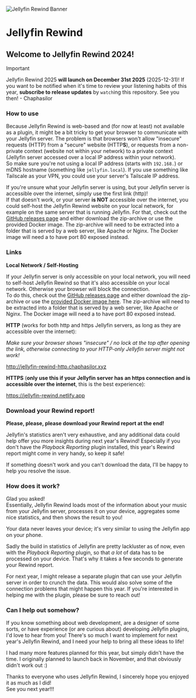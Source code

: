 ![Jellyfin Rewind Banner](Jellyfin%20Rewind%20Banner.png)

# Jellyfin Rewind

## Welcome to Jellyfin Rewind 2024!

> [!IMPORTANT]  
> Jellyfin Rewind 2025 **will launch on December 31st 2025** (2025-12-31)!
> If you want to be notified when it's time to review your listening habits of this year, **subscribe to release updates** by `watch`ing this repository.
> See you then! - Chaphasilor

### How to use

Because Jellyfin Rewind is web-based and (for now at least) not available as a plugin, it might be a bit tricky to get your browser to communicate with your Jellyfin server. The problem is that browsers won't allow "insecure" requests (HTTP) from a "secure" website (HTTP**S**), or requests from a non-private context (website not within your network) to a private context (Jellyfin server accessed over a local IP address within your network).  
So make sure you're not using a local IP address (starts with `192.168.`) or mDNS hostname (something like `jellyfin.local`). If you use something like Tailscale as your VPN, you could use your server's Tailscale IP address.

If you're unsure what your Jellyfin server is using, but your Jellyfin server is accessible over the internet, simply use the first link (http)!  
If that doesn't work, or your server **is NOT** accessible over the internet, you could self-host the Jellyfin Rewind website on your local network, for example on the same server that is running Jellyfin. For that, check out the [GitHub releases page](https://github.com/Chaphasilor/jellyfin-rewind/releases) and either download the zip-archive or use the provided Docker image. The zip-archive will need to be extracted into a folder that is served by a web server, like Apache or Nginx. The Docker image will need a to have port 80 exposed instead.

### Links

**Local Network / Self-Hosting**

If your Jellyfin server is only accessible on your local network, you will need to self-host Jellyfin Rewind so that it's also accessible on your local network. Otherwise your browser will block the connection.  
To do this, check out the [GitHub releases page](https://github.com/Chaphasilor/jellyfin-rewind/releases) and either download the zip-archive or use the [provided Docker image here](https://hub.docker.com/r/chaphasilor/jellyfin-rewind/tags). The zip-archive will need to be extracted into a folder that is served by a web server, like Apache or Nginx. The Docker image will need a to have port 80 exposed instead.

**HTTP** (works for both http and https Jellyfin servers, as long as they are accessible over the internet):

*Make sure your browser shows "insecure" / no lock at the top after opening the link, otherwise connecting to your HTTP-only Jellyfin server might not work!*

<http://jellyfin-rewind-http.chaphasilor.xyz>

**HTTPS** (**only use this if your Jellyfin server has an https connection and is accessible over the internet**, this is the best experience):

<https://jellyfin-rewind.netlify.app>

### Download your Rewind report!

**Please, please, please download your Rewind report at the end!**

Jellyfin's statistics aren't very exhaustive, and any additional data could help offer you more insights during next year's Rewind! Especially if you don't have the *Playback Reporting* plugin installed, this year's Rewind report might come in very handy, so keep it safe!

If something doesn't work and you can't download the data, I'll be happy to help you resolve the issue.

### How does it work?

Glad you asked!  
Essentially, Jellyfin Rewind loads most of the information about your music from your Jellyfin server, processes it on your device, aggregates some nice statistics, and then shows the result to you!

Your data never leaves your device; it's very similar to using the Jellyfin app on your phone.

Sadly the build in statistics of Jellyfin are pretty lackluster as of now, even with the *Playback Reporting* plugin, so that *a lot* of data has to be processed on your device. That's why it takes a few seconds to generate your Rewind report.

For next year, I might release a separate plugin that can use your Jellyfin server in order to crunch the data. This would also solve some of the connection problems that might happen this year. If you're interested in helping me with the plugin, please be sure to reach out!

### Can I help out somehow?

If you know something about web development, are a designer of some sorts, or have experience (or are curious about) developing Jellyfin plugins, I'd love to hear from you! There's so much I want to implement for next year's Jellyfin Rewind, and I need your help to bring all these ideas to life!

I had many more features planned for this year, but simply didn't have the time. I originally planned to launch back in November, and that obviously didn't work out :)

Thanks to everyone who uses Jellyfin Rewind, I sincerely hope you enjoyed it as much as I did!  
See you next year!!!
